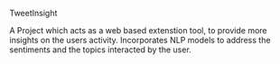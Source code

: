 TweetInsight

A Project which acts as a web based extenstion tool, to provide more insights on the users activity. Incorporates NLP models to address the sentiments and the topics interacted by the user.
